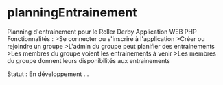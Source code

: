 # planningEntrainement
Planning d'entrainement pour le Roller Derby
Application WEB PHP
Fonctionnalités :
	>Se connecter ou s'inscrire à l'application
	>Créer ou rejoindre un groupe
	>L'admin du groupe peut planifier des entrainements
	>Les membres du groupe voient les entrainements à venir
	>Les membres du groupe donnent leurs disponibilités aux entrainements

Statut : En développement ...